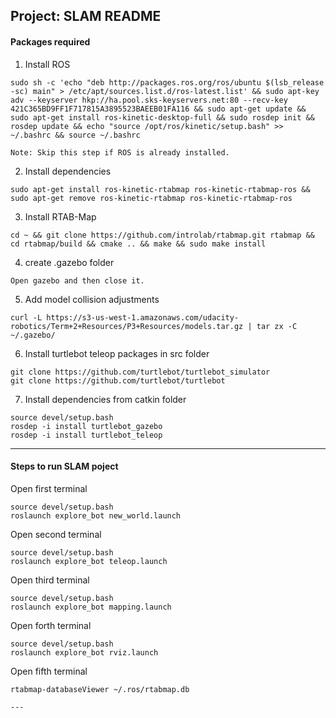 ## Project: SLAM README

#### Packages required
1. Install ROS
```
sudo sh -c 'echo "deb http://packages.ros.org/ros/ubuntu $(lsb_release -sc) main" > /etc/apt/sources.list.d/ros-latest.list' && sudo apt-key adv --keyserver hkp://ha.pool.sks-keyservers.net:80 --recv-key 421C365BD9FF1F717815A3895523BAEEB01FA116 && sudo apt-get update && sudo apt-get install ros-kinetic-desktop-full && sudo rosdep init && rosdep update && echo "source /opt/ros/kinetic/setup.bash" >> ~/.bashrc && source ~/.bashrc

Note: Skip this step if ROS is already installed. 
```

2. Install dependencies
```
sudo apt-get install ros-kinetic-rtabmap ros-kinetic-rtabmap-ros && sudo apt-get remove ros-kinetic-rtabmap ros-kinetic-rtabmap-ros
```

3. Install RTAB-Map
```
cd ~ && git clone https://github.com/introlab/rtabmap.git rtabmap && cd rtabmap/build && cmake .. && make && sudo make install
```

4. create .gazebo folder
```
Open gazebo and then close it.
```

5. Add model collision adjustments
```
curl -L https://s3-us-west-1.amazonaws.com/udacity-robotics/Term+2+Resources/P3+Resources/models.tar.gz | tar zx -C ~/.gazebo/
```

6. Install turtlebot teleop packages in src folder
```
git clone https://github.com/turtlebot/turtlebot_simulator
git clone https://github.com/turtlebot/turtlebot
```

7. Install dependencies from catkin folder
```
source devel/setup.bash
rosdep -i install turtlebot_gazebo
rosdep -i install turtlebot_teleop
```

---
#### Steps to run SLAM poject
Open first terminal
```
source devel/setup.bash
roslaunch explore_bot new_world.launch
```

Open second terminal
```
source devel/setup.bash
roslaunch explore_bot teleop.launch
```

Open third terminal
```
source devel/setup.bash
roslaunch explore_bot mapping.launch
```
Open forth terminal
```
source devel/setup.bash
roslaunch explore_bot rviz.launch
```
Open fifth terminal
```
rtabmap-databaseViewer ~/.ros/rtabmap.db
```

```
---
